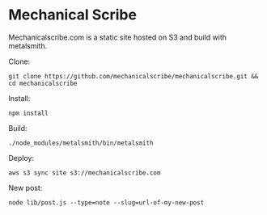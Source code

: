Mechanical Scribe
=====

Mechanicalscribe.com is a static site hosted on S3 and build with metalsmith.

Clone: 

	git clone https://github.com/mechanicalscribe/mechanicalscribe.git && cd mechanicalscribe

Install:

	npm install

Build:

	./node_modules/metalsmith/bin/metalsmith

Deploy:

	aws s3 sync site s3://mechanicalscribe.com

New post:

	node lib/post.js --type=note --slug=url-of-my-new-post